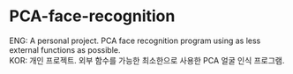 # PCA-face-recognition

ENG: A personal project. PCA face recognition program using as less external functions as possible.  
KOR: 개인 프로젝트. 외부 함수를 가능한 최소한으로 사용한 PCA 얼굴 인식 프로그램.


